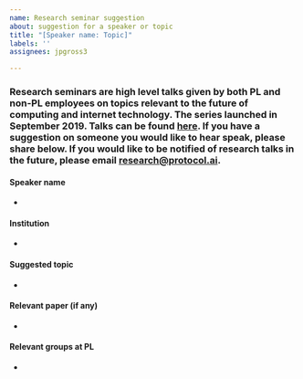 ```yaml
---
name: Research seminar suggestion
about: suggestion for a speaker or topic
title: "[Speaker name: Topic]"
labels: ''
assignees: jpgross3

---
```


### Research seminars are high level talks given by both PL and non-PL employees on topics relevant to the future of computing and internet technology. The series launched in September 2019. Talks can be found [here](https://www.youtube.com/watch?v=L4SJzoKHKPk&list=PLhuBigpl7lqu6xWpiXtbEzJQtlMH1tqoG). If you have a suggestion on someone you would like to hear speak, please share below. If you would like to be notified of research talks in the future, please email research@protocol.ai. 

#### Speaker name
- 

#### Institution
-
 
#### Suggested topic
-
 
#### Relevant paper (if any)
-
 
#### Relevant groups at PL
-
